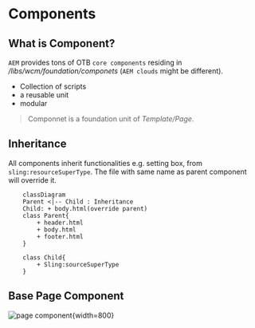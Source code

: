 # Components

## What is Component?
`AEM` provides tons of OTB `core components` residing in */libs/wcm/foundation/componets* (`AEM clouds` might be different). 

- Collection of scripts
- a reusable unit 
- modular
  
> Componnet is a foundation unit of *Template/Page*.

## Inheritance

All components inherit functionalities e.g. setting box,  from  `sling:resourceSuperType`. The file with same name as parent component will override it.

```mermaid
	classDiagram
	Parent <|-- Child : Inheritance
	Child: + body.html(override parent)
	class Parent{
		+ header.html
		+ body.html
		+ footer.html
	}

	class Child{
		+ Sling:sourceSuperType
	}

```

## Base Page Component
![page component](/assets/img/aem/page-component.png){width=800}
